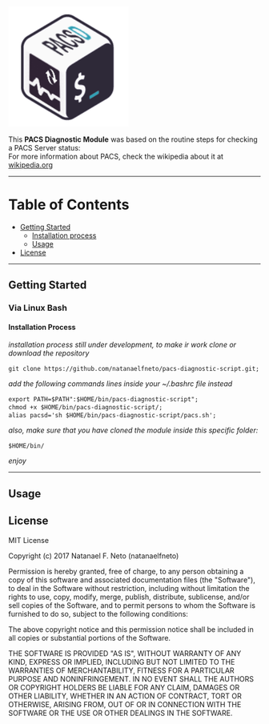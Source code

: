 <p align="left">
  <a href="#">
    <img alt="picture_archiving_and_communication_system-diagnostic-script-logo" src="https://raw.githubusercontent.com/natanaelfneto/pacs-diagnostic-script/master/assets/img/pacsd-image-logo.png" width="240"/>
  </a>
</p>

This **PACS Diagnostic Module** was based on the routine steps for checking a PACS Server status:\
For more information about PACS, check the wikipedia about it at [wikipedia.org](https://en.wikipedia.org/wiki/Picture_archiving_and_communication_system)
***
# Table of Contents
* [Getting Started](#getting-started)
    * [Installation process](#installation-process)
    * [Usage](#usage)
* [License](#license)
***
## Getting Started
### Via Linux Bash
#### Installation Process
_installation process still under development, to make ir work_
_clone or download the repository_
```ShellSession
git clone https://github.com/natanaelfneto/pacs-diagnostic-script.git;
```
_add the following commands lines inside your ~/.bashrc file instead_
```ShellSession
export PATH=$PATH":$HOME/bin/pacs-diagnostic-script";
chmod +x $HOME/bin/pacs-diagnostic-script/;
alias pacsd='sh $HOME/bin/pacs-diagnostic-script/pacs.sh';
```
_also, make sure that you have cloned the module inside this specific folder:_
```ShellSession
$HOME/bin/
```
_enjoy_
***
## Usage

## License
MIT License

Copyright (c) 2017 Natanael F. Neto (natanaelfneto)

Permission is hereby granted, free of charge, to any person obtaining a copy
of this software and associated documentation files (the "Software"), to deal
in the Software without restriction, including without limitation the rights
to use, copy, modify, merge, publish, distribute, sublicense, and/or sell
copies of the Software, and to permit persons to whom the Software is
furnished to do so, subject to the following conditions:

The above copyright notice and this permission notice shall be included in all
copies or substantial portions of the Software.

THE SOFTWARE IS PROVIDED "AS IS", WITHOUT WARRANTY OF ANY KIND, EXPRESS OR
IMPLIED, INCLUDING BUT NOT LIMITED TO THE WARRANTIES OF MERCHANTABILITY,
FITNESS FOR A PARTICULAR PURPOSE AND NONINFRINGEMENT. IN NO EVENT SHALL THE
AUTHORS OR COPYRIGHT HOLDERS BE LIABLE FOR ANY CLAIM, DAMAGES OR OTHER
LIABILITY, WHETHER IN AN ACTION OF CONTRACT, TORT OR OTHERWISE, ARISING FROM,
OUT OF OR IN CONNECTION WITH THE SOFTWARE OR THE USE OR OTHER DEALINGS IN THE
SOFTWARE.
